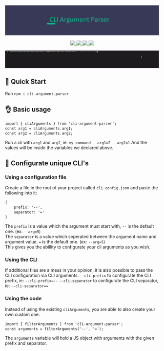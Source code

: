 <p align='center'><a href='https://github.com/danitseitlin/cli-argument-parser'><img src='.github/resources/logo.png' /></a></p>

<p align='center'>
  <a href='https://github.com/danitseitlin/cli-argument-parser/blob/master/LICENSE'>
    <img src='https://img.shields.io/badge/license-BSD%203%20Clause-blue.svg' target='_blank' />
  </a>
  <a href='https://npmjs.org/package/cli-argument-parser'>
    <img src='http://img.shields.io/npm/v/cli-argument-parser.svg?style=flat' target='_blank' />
  </a>
  <a href='https://npmjs.org/package/cli-argument-parser' style='width:25px;height:20px;'>
    <img src='https://img.shields.io/npm/dm/cli-argument-parser.svg?color=blue' target='_blank' />
  </a>
  <a href='https://npmjs.org/package/cli-argument-parser' style='width:25px;height:20px;'>
    <img src='https://img.shields.io/bitbucket/issues/danitseitlin/cli-argument-parser' target='_blank' />
  </a>
</p>

<p align='center'><a href='https://github.com/danitseitlin/cli-argument-parser'><img src='.github/resources/gif.gif' /></a></p>

## :metal: Quick Start
Run `npm i cli-argument-parser`

## :ok_hand: Basic usage
```
import { cliArguments } from 'cli-argument-parser';
const arg1 = cliArguments.arg1;
const arg2 = cliArguments.arg2;
```
Run a cli with `arg1` and `arg2`, ie: `my-command --arg1=2 --arg2=1`
And the values will be inside the variables we declared above.

## :speak_no_evil: Configurate unique CLI's
### Using a configuration file
Create a file in the root of your project called `cli.config.json`
and paste the following into it:
```
{
    prefix: '--',
    separator: '='
}
```
The `prefix` is a value which the argument must start with, `--` is the default one. (ex: `--arg=5`) <br>
The `separator` is a value which seperated between the argument name and argument value. `=` is the default one. (ex: `--arg=5`) <br>
This gives you the abillity to configurate your cli arguments as you wish. <br>

### Using the CLI
If additional files are a mess in your opinion, it is also possible to pass the CLI configuration via CLI arguments.
`--cli-prefix` to configurate the CLI prefix, ie: `--cli-prefix=--`
`--cli-separator` to configurate the CLI separator, ie: `--cli-separator==`

### Using the code
Instead of using the existing `cliArguments`, you are able to also create your own custom one.
```
import { filterArguments } from 'cli-argument-parser';
const arguments = filterArguments('--', '=');
```
The `arguments` variable will hold a JS object with arguments with the given prefix and separator.